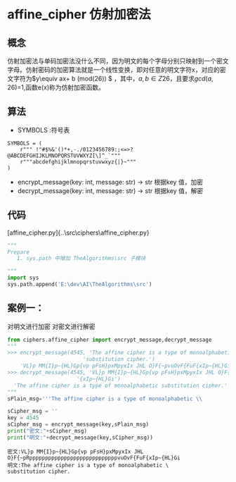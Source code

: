 # affine_cipher  仿射加密法

## 概念
仿射加密法与单码加密法没什么不同，因为明文的每个字母分别只映射到一个密文字母。仿射密码的加密算法就是一个线性变换，即对任意的明文字符x，对应的密文字符为$y\equiv ax+ b (mod(26))  $ ，其中，$a,b∈Z26$，且要求$gcd(a,26)$=1,函数e(x)称为仿射加密函数。

## 算法
- SYMBOLS :符号表
```
SYMBOLS = (
    r""" !"#$%&'()*+,-./0123456789:;<=>?@ABCDEFGHIJKLMNOPQRSTUVWXYZ[\]^_`"""
    r"""abcdefghijklmnopqrstuvwxyz{|}~"""
)
```
- encrypt_message(key: int, message: str) -> str
  根据key 值，加密
- decrypt_message(key: int, message: str) -> str
  根据key 值，解密

## 代码
[affine_cipher.py]{..\src\ciphers\affine_cipher.py}


```python
"""
Prepare
   1. sys.path 中增加 TheAlgorithms\src 子模块

"""
import sys
sys.path.append('E:\dev\AI\TheAlgorithms\src')

```

## 案例一： 
 对明文进行加密
 对密文进行解密


```python
from ciphers.affine_cipher import encrypt_message,decrypt_message
"""
>>> encrypt_message(4545, 'The affine cipher is a type of monoalphabetic '
                        'substitution cipher.')
    'VL}p MM{I}p~{HL}Gp{vp pFsH}pxMpyxIx JHL O}F{~pvuOvF{FuF{xIp~{HL}Gi'
>>> decrypt_message(4545, 'VL}p MM{I}p~{HL}Gp{vp pFsH}pxMpyxIx JHL O}F{~pvuOvF{FuF'
                      '{xIp~{HL}Gi')
  'The affine cipher is a type of monoalphabetic substitution cipher.'
"""
sPlain_msg='''The affine cipher is a type of monoalphabetic \\                            substitution cipher.'''

sCipher_msg = ''
key = 4545
sCipher_msg = encrypt_message(key,sPlain_msg)
print("密文:"+sCipher_msg)
print("明文:"+decrypt_message(key,sCipher_msg))


```

    密文:VL}p MM{I}p~{HL}Gp{vp pFsH}pxMpyxIx JHL O}F{~pRppppppppppppppppppppppppppppvuOvF{FuF{xIp~{HL}Gi
    明文:The affine cipher is a type of monoalphabetic \                            substitution cipher.
    


```python

```

